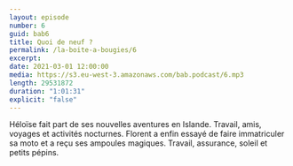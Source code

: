 ```yaml
---
layout: episode
number: 6
guid: bab6
title: Quoi de neuf ?
permalink: /la-boite-a-bougies/6
excerpt:
date: 2021-03-01 12:00:00
media: https://s3.eu-west-3.amazonaws.com/bab.podcast/6.mp3
length: 29531872
duration: "1:01:31"
explicit: "false"
---
```


Héloïse fait part de ses nouvelles aventures en Islande. Travail, amis, voyages et activités nocturnes. Florent a enfin essayé de faire immatriculer sa moto et a reçu ses ampoules magiques. Travail, assurance, soleil et petits pépins. 

